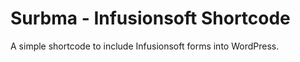 Surbma - Infusionsoft Shortcode
===================

A simple shortcode to include Infusionsoft forms into WordPress.

